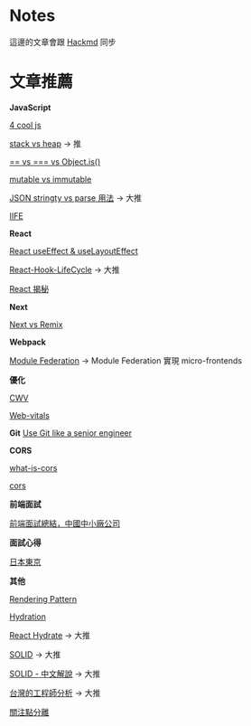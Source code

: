 # Notes

這邊的文章會跟 [Hackmd](https://hackmd.io/?nav=overview) 同步

# 文章推薦

**JavaScript**

[4 cool js](https://javascript.plainenglish.io/4-cool-modern-javascript-features-most-developers-dont-know-about-c2c45104427c)

[stack vs heap](https://roykwokcode.medium.com/%E6%99%AE%E9%80%9A%E9%A1%9E%E5%9E%8B%E5%92%8C%E5%B0%8D%E8%B1%A1%E7%9A%84%E5%8D%80%E5%88%A5-%E6%A3%A7%E5%85%A7%E5%AD%98-stack-%E5%A0%86%E5%85%A7%E5%AD%98-heap-44295724848c) -> 推

[== vs === vs Object.is()](https://juejin.cn/post/6844903917176750088)

[mutable vs immutable](https://ithelp.ithome.com.tw/articles/10234554)

[JSON stringty vs parse 用法](https://medium.com/itsems-frontend/javascript-json-stringify-and-json-parse-7a1251d3824c) -> 大推

[IIFE](https://ithelp.ithome.com.tw/articles/10250445)

**React**

[React useEffect & useLayoutEffect](https://blog.bhanuteja.dev/the-lifecycle-of-react-hooks-component)

[React-Hook-LifeCycle](https://blog.bhanuteja.dev/the-lifecycle-of-react-hooks-component) -> 大推

[React 揭秘](https://react.iamkasong.com/)

**Next**

[Next vs Remix](https://juejin.cn/post/7067454063708749860)

**Webpack**

[Module Federation](https://andyyou.medium.com/%E5%88%9D%E6%8E%A2-webpack-5-%E9%9D%A9%E5%91%BD%E6%96%B0%E6%9E%B6%E6%A7%8B-module-federation-3aeb1bc3671f) -> Module Federation 實現 micro-frontends

**優化**

[CWV](https://awoo.ai/zh-hant/blog/core-web-vitals-guide/#%E4%BB%80%E9%BA%BC%E6%98%AF_Core_Web_Vitals%EF%BC%9F)

[Web-vitals](https://gcdeng.com/blog/a-guidebook-to-optimize-web-vitals#%E8%BC%89%E5%85%A5%E9%80%9F%E5%BA%A6loading-performance)

**Git**
[Use Git like a senior engineer](https://levelup.gitconnected.com/use-git-like-a-senior-engineer-ef6d741c898e)

**CORS**

[what-is-cors](https://shubo.io/what-is-cors/)

[cors](https://ithelp.ithome.com.tw/articles/10226262)

**前端面試**

[前端面試總結，中國中小廠公司](https://juejin.cn/post/7146151385707315213)

**面試心得**

[日本東京](https://tigercosmos.xyz/post/2022/06/japan/new-grad-find-swe-job-in-japan/)

**其他**

[Rendering Pattern](https://pjchender.dev/react/note-react-rendering-pattern/#streaming-server-rendering-with-suspense)

[Hydration](https://hackmd.io/@SyqQnpPDTG-JiscjHKTJKA/BkNYAnQ8c#14-hydration-%E7%9A%84%E5%95%8F%E9%A1%8C)

[React Hydrate](https://blog.saeloun.com/2021/12/16/hydration.html) -> 大推

[SOLID](https://medium.com/backticks-tildes/the-s-o-l-i-d-principles-in-pictures-b34ce2f1e898) -> 大推

[SOLID - 中文解說](https://skyyen999.gitbooks.io/-study-design-pattern-in-java/content/oodPrinciple.html) -> 大推

[台灣的工程師分析](https://m.gamer.com.tw/forum/C.php?bsn=60076&snA=5444020) -> 大推

[關注點分離](https://nissentech.org/frontend-soc-evolution/)